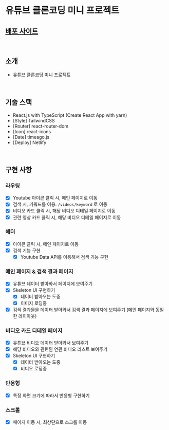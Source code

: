 # 유튜브 클론코딩 미니 프로젝트
## [배포 사이트](https://deft-souffle-bf11f5.netlify.app)

<br>

## 소개
- 유튜브 클론코딩 미니 프로젝트

<br>

## 기술 스택
- React.js with TypeScript (Create React App with yarn)
- [Style] TailwindCSS
- [Router] react-router-dom
- [Icon] react-icons
- [Date] timeago.js
- [Deploy] Netlify

<br>

## 구현 사항
### 라우팅
- [x] Youtube 아이콘 클릭 시, 메인 페이지로 이동
- [x] 검색 시, 키워드를 이용. `/videos/keyword` 로 이동
- [x] 비디오 카드 클릭 시, 해당 비디오 디테일 페이지로 이동
- [x] 관련 영상 카드 클릭 시, 해당 비디오 디테일 페이지로 이동

### 헤더
- [x] 아이콘 클릭 시, 메인 페이지로 이동
- [x] 검색 기능 구현
  - [x] Youtube Data API를 이용해서 검색 기능 구현

### 메인 페이지 & 검색 결과 페이지
- [x] 유튜브 데이터 받아와서 페이지에 보여주기
- [x] Skeleton UI 구현하기
  - [x] 데이터 받아오는 도중
  - [x] 이미지 로딩중
- [x] 검색 결과물을 데이터 받아와서 검색 결과 페이지에 보여주기 (메인 페이지와 동일한 레이아웃)

### 비디오 카드 디테일 페이지
- [x] 유튜브 비디오 데이터 받아와서 보여주기
- [x] 해당 비디오와 관련된 연관 비디오 리스트 보여주기
- [x] Skeleton UI 구현하기
  - [x] 데이터 받아오는 도중
  - [x] 비디오 로딩중

### 반응형
- [x] 특정 화면 크기에 따라서 반응형 구현하기

### 스크롤
- [x] 페이지 이동 시, 최상단으로 스크롤 이동

